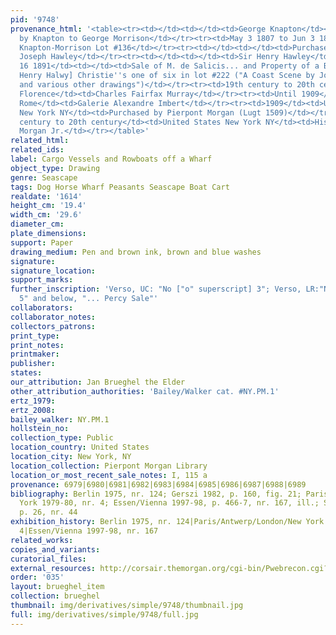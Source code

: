```yaml
---
pid: '9748'
provenance_html: '<table><tr><td></td><td></td><td>George Knapton</td></tr><tr><td></td><td></td><td>Bequested
  by Knapton to George Morrison</td></tr><tr><td>May 3 1807 to Jun 3 1807</td><td></td><td>Sale
  Knapton-Morrison Lot #136</td></tr><tr><td></td><td></td><td>Purchased by Mr. Peters</td></tr><tr><td></td><td></td><td>Sir
  Joseph Hawley</td></tr><tr><td></td><td></td><td>Sir Henry Hawley</td></tr><tr><td>Jun
  16 1891</td><td></td><td>Sale of M. de Salicis... and Property of a Baronet [Sir
  Henry Halwy] Christie''s one of six in lot #222 ("A Coast Scene by John Brueghel;
  and various other drawings")</td></tr><tr><td>19th century to 20th century</td><td>Italy
  Florence</td><td>Charles Fairfax Murray</td></tr><tr><td>Until 1909</td><td>Italy
  Rome</td><td>Galerie Alexandre Imbert</td></tr><tr><td>1909</td><td>United States
  New York NY</td><td>Purchased by Pierpont Morgan (Lugt 1509)</td></tr><tr><td>19th
  century to 20th century</td><td>United States New York NY</td><td>His son J. P.
  Morgan Jr.</td></tr></table>'
related_html: 
related_ids: 
label: Cargo Vessels and Rowboats off a Wharf
object_type: Drawing
genre: Seascape
tags: Dog Horse Wharf Peasants Seascape Boat Cart
realdate: '1614'
height_cm: '19.4'
width_cm: '29.6'
diameter_cm: 
plate_dimensions: 
support: Paper
drawing_medium: Pen and brown ink, brown and blue washes
signature: 
signature_location: 
support_marks: 
further_inscription: 'Verso, UC: "No ["o" superscript] 3"; Verso, LR:"No ["o" superscript]
  5" and below, "... Percy Sale"'
collaborators: 
collaborator_notes: 
collectors_patrons: 
print_type: 
print_notes: 
printmaker: 
publisher: 
states: 
our_attribution: Jan Brueghel the Elder
other_attribution_authorities: 'Bailey/Walker cat. #NY.PM.1'
ertz_1979: 
ertz_2008: 
bailey_walker: NY.PM.1
hollstein_no: 
collection_type: Public
location_country: United States
location_city: New York, NY
location_collection: Pierpont Morgan Library
location_or_most_recent_sale_notes: I, 115 a
provenance: 6979|6980|6981|6982|6983|6984|6985|6986|6987|6988|6989
bibliography: Berlin 1975, nr. 124; Gerszi 1982, p. 160, fig. 21; Paris/Antwerp/London/New
  York 1979-80, nr. 4; Essen/Vienna 1997-98, p. 466-7, nr. 167, ill.; Stampfle 1991,
  p. 26, nr. 44
exhibition_history: Berlin 1975, nr. 124|Paris/Antwerp/London/New York 1979-80, nr.
  4|Essen/Vienna 1997-98, nr. 167
related_works: 
copies_and_variants: 
curatorial_files: 
external_resources: http://corsair.themorgan.org/cgi-bin/Pwebrecon.cgi?BBRecID=144144&v1=1&SEQ=20150608173735&PID=Ghk9Zq4ctp5o9xzB1-a6okfKggwZy
order: '035'
layout: brueghel_item
collection: brueghel
thumbnail: img/derivatives/simple/9748/thumbnail.jpg
full: img/derivatives/simple/9748/full.jpg
---
```

